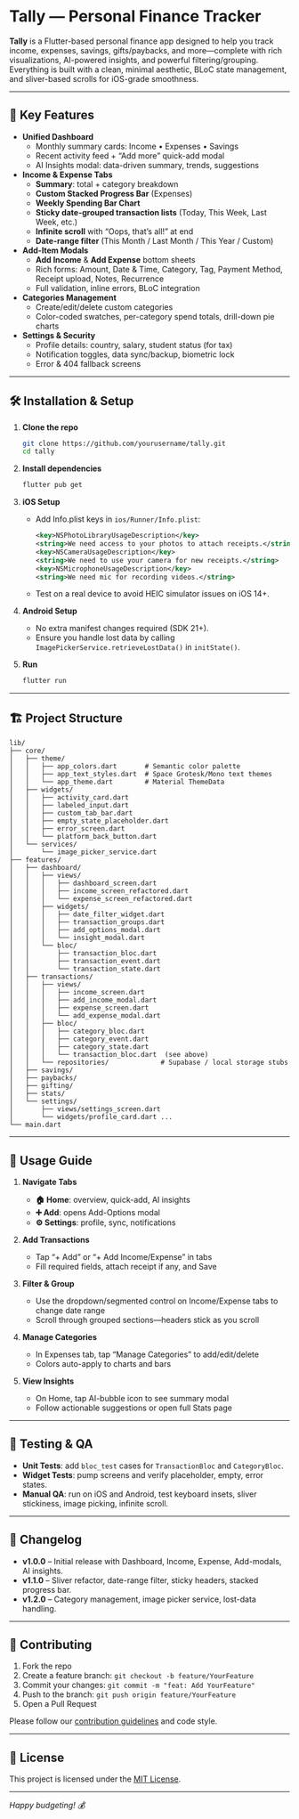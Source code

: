 
# Tally — Personal Finance Tracker

**Tally** is a Flutter-based personal finance app designed to help you track income, expenses, savings, gifts/paybacks, and more—complete with rich visualizations, AI-powered insights, and powerful filtering/grouping. Everything is built with a clean, minimal aesthetic, BLoC state management, and sliver-based scrolls for iOS-grade smoothness.

---

## 📌 Key Features

- **Unified Dashboard**  
  - Monthly summary cards: Income • Expenses • Savings  
  - Recent activity feed + “Add more” quick-add modal  
  - AI Insights modal: data-driven summary, trends, suggestions  
- **Income & Expense Tabs**  
  - **Summary**: total + category breakdown  
  - **Custom Stacked Progress Bar** (Expenses)  
  - **Weekly Spending Bar Chart**  
  - **Sticky date-grouped transaction lists** (Today, This Week, Last Week, etc.)  
  - **Infinite scroll** with “Oops, that’s all!” at end  
  - **Date-range filter** (This Month / Last Month / This Year / Custom)  
- **Add-Item Modals**  
  - **Add Income** & **Add Expense** bottom sheets  
  - Rich forms: Amount, Date & Time, Category, Tag, Payment Method, Receipt upload, Notes, Recurrence  
  - Full validation, inline errors, BLoC integration  
- **Categories Management**  
  - Create/edit/delete custom categories  
  - Color-coded swatches, per-category spend totals, drill-down pie charts  
- **Settings & Security**  
  - Profile details: country, salary, student status (for tax)  
  - Notification toggles, data sync/backup, biometric lock  
  - Error & 404 fallback screens  

---

## 🛠️ Installation & Setup

1. **Clone the repo**  
   ```bash
   git clone https://github.com/yourusername/tally.git
   cd tally
   ```

2. **Install dependencies**

   ```bash
   flutter pub get
   ```

3. **iOS Setup**

   * Add Info.plist keys in `ios/Runner/Info.plist`:

     ```xml
     <key>NSPhotoLibraryUsageDescription</key>
     <string>We need access to your photos to attach receipts.</string>
     <key>NSCameraUsageDescription</key>
     <string>We need to use your camera for new receipts.</string>
     <key>NSMicrophoneUsageDescription</key>
     <string>We need mic for recording videos.</string>
     ```
   * Test on a real device to avoid HEIC simulator issues on iOS 14+.

4. **Android Setup**

   * No extra manifest changes required (SDK 21+).
   * Ensure you handle lost data by calling `ImagePickerService.retrieveLostData()` in `initState()`.

5. **Run**

   ```bash
   flutter run
   ```

---

## 🏗️ Project Structure

```
lib/
├── core/
│   ├── theme/
│   │   ├── app_colors.dart       # Semantic color palette
│   │   ├── app_text_styles.dart  # Space Grotesk/Mono text themes
│   │   └── app_theme.dart        # Material ThemeData
│   ├── widgets/
│   │   ├── activity_card.dart
│   │   ├── labeled_input.dart
│   │   ├── custom_tab_bar.dart
│   │   ├── empty_state_placeholder.dart
│   │   ├── error_screen.dart
│   │   └── platform_back_button.dart
│   └── services/
│       └── image_picker_service.dart
├── features/
│   ├── dashboard/
│   │   ├── views/
│   │   │   ├── dashboard_screen.dart
│   │   │   ├── income_screen_refactored.dart
│   │   │   └── expense_screen_refactored.dart
│   │   ├── widgets/
│   │   │   ├── date_filter_widget.dart
│   │   │   ├── transaction_groups.dart
│   │   │   ├── add_options_modal.dart
│   │   │   └── insight_modal.dart
│   │   └── bloc/
│   │       ├── transaction_bloc.dart
│   │       ├── transaction_event.dart
│   │       └── transaction_state.dart
│   ├── transactions/
│   │   ├── views/
│   │   │   ├── income_screen.dart
│   │   │   ├── add_income_modal.dart
│   │   │   ├── expense_screen.dart
│   │   │   └── add_expense_modal.dart
│   │   ├── bloc/
│   │   │   ├── category_bloc.dart
│   │   │   ├── category_event.dart
│   │   │   ├── category_state.dart
│   │   │   └── transaction_bloc.dart  (see above)
│   │   └── repositories/             # Supabase / local storage stubs
│   ├── savings/
│   ├── paybacks/
│   ├── gifting/
│   ├── stats/
│   └── settings/
│       ├── views/settings_screen.dart
│       └── widgets/profile_card.dart ...
└── main.dart
```

---

## 🚀 Usage Guide

1. **Navigate Tabs**

   * **🏠 Home**: overview, quick-add, AI insights
   * **➕ Add**: opens Add-Options modal
   * **⚙️ Settings**: profile, sync, notifications

2. **Add Transactions**

   * Tap “+ Add” or “+ Add Income/Expense” in tabs
   * Fill required fields, attach receipt if any, and Save

3. **Filter & Group**

   * Use the dropdown/segmented control on Income/Expense tabs to change date range
   * Scroll through grouped sections—headers stick as you scroll

4. **Manage Categories**

   * In Expenses tab, tap “Manage Categories” to add/edit/delete
   * Colors auto-apply to charts and bars

5. **View Insights**

   * On Home, tap AI-bubble icon to see summary modal
   * Follow actionable suggestions or open full Stats page

---

## 🔧 Testing & QA

* **Unit Tests**: add `bloc_test` cases for `TransactionBloc` and `CategoryBloc`.
* **Widget Tests**: pump screens and verify placeholder, empty, error states.
* **Manual QA**: run on iOS and Android, test keyboard insets, sliver stickiness, image picking, infinite scroll.

---

## 📜 Changelog

* **v1.0.0** – Initial release with Dashboard, Income, Expense, Add-modals, AI insights.
* **v1.1.0** – Sliver refactor, date-range filter, sticky headers, stacked progress bar.
* **v1.2.0** – Category management, image picker service, lost-data handling.

---

## 🤝 Contributing

1. Fork the repo
2. Create a feature branch: `git checkout -b feature/YourFeature`
3. Commit your changes: `git commit -m "feat: Add YourFeature"`
4. Push to the branch: `git push origin feature/YourFeature`
5. Open a Pull Request

Please follow our [contribution guidelines](./CONTRIBUTING.md) and code style.

---

## 📄 License

This project is licensed under the [MIT License](./LICENSE).

---

*Happy budgeting! 💰*
